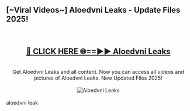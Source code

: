 <h2>[~Viral Videos~] Aloedvni Leaks - Update Files 2025!</h2>
<br>
<div align="center">
<h2><a href="https://betterlinks.top/A2PfLJ" rel="nofollow">🔴 CLICK HERE 🌐==►► Aloedvni Leaks</a></h2>
<br>
Get Aloedvni Leaks and all content. Now you can access all videos and pictures of Aloedvni Leaks. New Updated Files 2025!
<br>
<br>
<a href="https://betterlinks.top/A2PfLJ" rel="nofollow" data-target="animated-image.originalLink"><img src="https://i.ibb.co.com/WyWwxjT/player-gif2.gif" alt="Aloedvni Leaks" style="max-width: 100%; display: inline-block;" data-target="animated-image.originalImage"></a>
</div>
<br>
aloedvni leak